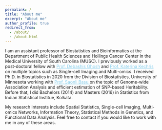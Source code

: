 ```yaml
---
permalink: /
title: "About me"
excerpt: "About me"
author_profile: true
redirect_from: 
  - /about/
  - /about.html
---
```


I am an assistant professor of Biostatistics and Bioinformatics at the Department of Public Health Sciences and Hollings Cancer Center in the Medical University of South Carolina (MUSC). I previously worked as a post-doctoral fellow with <a href="https://scholar.google.com/citations?user=L14IppEAAAAJ&hl=en" style="color:skyblue;"> Prof. Debashis Ghosh</a> and <a href="https://scholar.google.com/citations?user=ywY1-w8AAAAJ&hl=en" style="color:skyblue;"> Prof. Katerina Kechris</a> on multiple topics such as Single-cell Imaging and Multi-omics. I received Ph.D. in Biostatistics in 2020 from the Division of Biostatistics, 
University of Minnesota working with <a href="http://www.biostat.umn.edu/~saonli/" style="color:skyblue;"> Prof. Saonli Basu </a> on the topic of Genome-wide Association Analysis and efficient estimation of SNP-based Heritability. Before that, I did Bachelors (2014) and Masters (2016) in Statistics from Indian Statistical Institue, Kolkata. 

My research interests include Spatial Statistics, Single-cell Imaging, Multi-omics Networks, Information Theory, Statistical Methods in Genetics, and Functional Data Analysis. 
Feel free to contact if you would like to work with me in any of these areas. 
